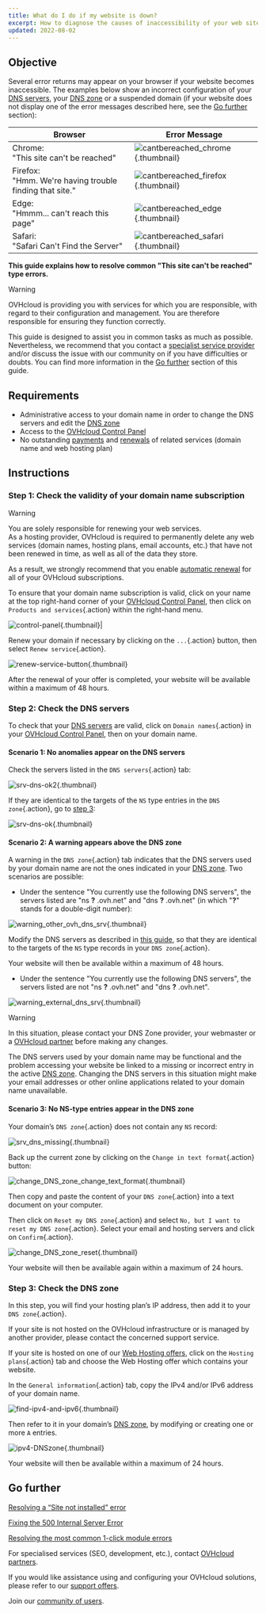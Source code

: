 ```yaml
---
title: What do I do if my website is down?
excerpt: How to diagnose the causes of inaccessibility of your web site
updated: 2022-08-02
---
```


## Objective

Several error returns may appear on your browser if your website becomes inaccessible. The examples below show an incorrect configuration of your [DNS servers](/pages/web_cloud/domains/dns_server_edit), your [DNS zone](/pages/web_cloud/domains/dns_zone_edit) or a suspended domain (if your website does not display one of the error messages described here, see the [Go further](#go-further) section):

|Browser|Error Message|
|-|---|
|Chrome:<br>"This site can't be reached"|![cantbereached_chrome](/pages/assets/screens/other/browsers/errors/cant-be-reached-chrome.png){.thumbnail}|
|Firefox:<br>"Hmm. We're having trouble finding that site."|![cantbereached_firefox](/pages/assets/screens/other/browsers/errors/cant-be-reached-firefox.png){.thumbnail}|
|Edge:<br>"Hmmm... can't reach this page"|![cantbereached_edge](/pages/assets/screens/other/browsers/errors/cant-be-reached-edge.png){.thumbnail}|
|Safari:<br>"Safari Can't Find the Server"|![cantbereached_safari](/pages/assets/screens/other/browsers/errors/cant-be-reached-safari.png){.thumbnail}|

**This guide explains how to resolve common "This site can't be reached" type errors.**

> [!warning]
> OVHcloud is providing you with services for which you are responsible, with regard to their configuration and management. You are therefore responsible for ensuring they function correctly.
>
>This guide is designed to assist you in common tasks as much as possible. Nevertheless, we recommend that you contact a [specialist service provider](/links/partner) and/or discuss the issue with our community on if you have difficulties or doubts. You can find more information in the [Go further](#go-further) section of this guide.
>

## Requirements

- Administrative access to your domain name in order to change the DNS servers and edit the [DNS zone](/pages/web_cloud/domains/dns_zone_edit)
- Access to the [OVHcloud Control Panel](/links/manager)
- No outstanding [payments](/pages/account_and_service_management/managing_billing_payments_and_services/invoice_management#pay-bills) and [renewals](/pages/account_and_service_management/managing_billing_payments_and_services/how_to_use_automatic_renewal#renewal-management) of related services (domain name and web hosting plan)

## Instructions

### Step 1: Check the validity of your domain name subscription

> [!warning]
>
> You are solely responsible for renewing your web services.<br>
> As a hosting provider, OVHcloud is required to permanently delete any web services (domain names, hosting plans, email accounts, etc.) that have not been renewed in time, as well as all of the data they store.
>
> As a result, we strongly recommend that you enable [automatic renewal](/pages/account_and_service_management/managing_billing_payments_and_services/how_to_use_automatic_renewal#instructions) for all of your OVHcloud subscriptions.
>

To ensure that your domain name subscription is valid, click on your name at the top right-hand corner of your [OVHcloud Control Panel](/links/manager), then click on `Products and services`{.action} within the right-hand menu.

![control-panel](/pages/assets/screens/control_panel/product-selection/web-cloud/right-column/right-menu-product-and-services.png){.thumbnail}|

Renew your domain if necessary by clicking on the `...`{.action} button, then select `Renew service`{.action}.

![renew-service-button](/pages/assets/screens/control_panel/product-selection/web-cloud/order/renew-service-button.png){.thumbnail}

After the renewal of your offer is completed, your website will be available within a maximum of 48 hours.

### Step 2: Check the DNS servers

To check that your [DNS servers](/pages/web_cloud/domains/dns_server_edit) are valid, click on `Domain names`{.action} in your [OVHcloud Control Panel](/links/manager), then on your domain name.

#### Scenario 1: No anomalies appear on the DNS servers

Check the servers listed in the `DNS servers`{.action} tab:

![srv-dns-ok2](/pages/assets/screens/control_panel/product-selection/web-cloud/domain-dns/dns-servers/name-dns-server.png){.thumbnail}

If they are identical to the targets of the `NS` type entries in the `DNS zone`{.action}, go to [step 3](#step3):

![srv-dns-ok](/pages/assets/screens/control_panel/product-selection/web-cloud/domain-dns/dns-zone/dashboard-entry-ns.png){.thumbnail}

#### Scenario 2: A warning appears above the DNS zone

A warning in the `DNS zone`{.action} tab indicates that the DNS servers used by your domain name are not the ones indicated in your [DNS zone](/pages/web_cloud/domains/dns_zone_edit). Two scenarios are possible:

- Under the sentence "You currently use the following DNS servers", the servers listed are "ns **?** .ovh.net" and "dns **?** .ovh.net" (in which "**?**" stands for a double-digit number):

![warning_other_ovh_dns_srv](/pages/assets/screens/control_panel/product-selection/web-cloud/domain-dns/dns-zone/message-other-ovh-dns-servers.png){.thumbnail}

Modify the DNS servers as described in [this guide](/pages/web_cloud/domains/dns_server_edit), so that they are identical to the targets of the `NS` type records in your `DNS zone`{.action}.

Your website will then be available within a maximum of 48 hours.

- Under the sentence "You currently use the following DNS servers", the servers listed are not "ns **?** .ovh.net" and "dns **?** .ovh.net".

![warning_external_dns_srv](/pages/assets/screens/control_panel/product-selection/web-cloud/domain-dns/dns-zone/message-external-dns-servers.png){.thumbnail}

> [!warning]
>
> In this situation, please contact your DNS Zone provider, your webmaster or a [OVHcloud partner](/links/partner) before making any changes.
>
> The DNS servers used by your domain name may be functional and the problem accessing your website be linked to a missing or incorrect entry in the active [DNS zone](/pages/web_cloud/domains/dns_zone_general_information). Changing the DNS servers in this situation might make your email addresses or other online applications related to your domain name unavailable.
>

#### Scenario 3: No NS-type entries appear in the DNS zone

Your domain’s `DNS zone`{.action} does not contain any `NS` record:

![srv_dns_missing](/pages/assets/screens/control_panel/product-selection/web-cloud/domain-dns/dns-zone/dashboard-entry-ns-missing.png){.thumbnail}

Back up the current zone by clicking on the `Change in text format`{.action} button:

![change_DNS_zone_change_text_format](/pages/assets/screens/control_panel/product-selection/web-cloud/domain-dns/dns-zone/change-in-text-format.png){.thumbnail}

Then copy and paste the content of your `DNS zone`{.action} into a text document on your computer.

Then click on `Reset my DNS zone`{.action} and select `No, but I want to reset my DNS zone`{.action}. Select your email and hosting servers and click on `Confirm`{.action}.

![change_DNS_zone_reset](/pages/assets/screens/control_panel/product-selection/web-cloud/domain-dns/dns-zone/reset-my-dns-zone.png){.thumbnail}

Your website will then be available again within a maximum of 24 hours.

### Step 3: Check the DNS zone <a name="step3"></a>

In this step, you will find your hosting plan’s IP address, then add it to your `DNS zone`{.action}.

If your site is not hosted on the OVHcloud infrastructure or is managed by another provider, please contact the concerned support service.

If your site is hosted on one of our [Web Hosting offers](/links/web/hosting), click on the `Hosting plans`{.action} tab and choose the Web Hosting offer which contains your website.

In the `General information`{.action} tab, copy the IPv4 and/or IPv6 address of your domain name.

![find-ipv4-and-ipv6](/pages/assets/screens/control_panel/product-selection/web-cloud/web-hosting/general-information/find-ipv4-and-ipv6.png){.thumbnail}

Then refer to it in your domain’s [DNS zone](/pages/web_cloud/domains/dns_zone_edit), by modifying or creating one or more `A` entries.

![ipv4-DNSzone](/pages/assets/screens/control_panel/product-selection/web-cloud/domain-dns/dns-zone/dashboard-entry-a.png){.thumbnail}

Your website will then be available within a maximum of 24 hours.

## Go further <a name="go-further"></a>

[Resolving a “Site not installed” error](/pages/web_cloud/web_hosting/multisites_website_not_installed)

[Fixing the 500 Internal Server Error](/pages/web_cloud/web_hosting/diagnostic_fix_500_internal_server_error)

[Resolving the most common 1-click module errors](/pages/web_cloud/web_hosting/diagnostic_errors_module1clic)

For specialised services (SEO, development, etc.), contact [OVHcloud partners](/links/partner).

If you would like assistance using and configuring your OVHcloud solutions, please refer to our [support offers](/links/support).

Join our [community of users](/links/community).